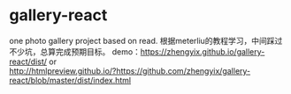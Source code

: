 # gallery-react
one photo gallery project based on read.
根据meterliu的教程学习，中间踩过不少坑，总算完成预期目标。
demo：https://zhengyix.github.io/gallery-react/dist/  or    
      http://htmlpreview.github.io/?https://github.com/zhengyix/gallery-react/blob/master/dist/index.html
